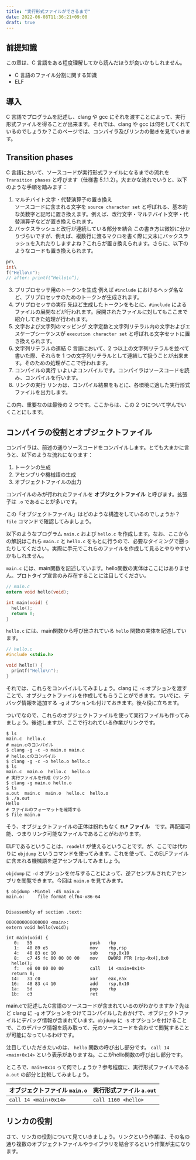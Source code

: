 ```yaml
---
title: "実行形式ファイルができるまで"
date: 2022-06-08T11:36:21+09:00
draft: true
---
```


## 前提知識

この章は、C 言語をある程度理解してから読んだほうが良いかもしれません。

- C 言語のファイル分割に関する知識
- ELF

## 導入

C 言語でプログラムを記述し、clang や gcc にそれを渡すことによって、実行形式ファイルを得ることが出来ます。それでは、clang や gcc は何をしてくれているのでしょうか？このページでは、コンパイラ及びリンカの働きを見ていきます。

## Transition phases

C 言語において、ソースコードが実行形式ファイルになるまでの流れを `Transition phases` と呼びます（仕様書 5.1.1.2）。大まかな流れでいうと、以下のような手順を踏みます：

1. マルチバイト文字・代替演算子の置き換え  
   ソースコードに含まれる文字を `source character set` と呼ばれる、基本的な英数字と記号に置き換えます。例えば、改行文字・マルチバイト文字・代替演算子などが置き換えられます。
2. バックスラッシュと改行が連続している部分を結合
   この書き方は微妙に分かりづらいですが、例えば、複数行に渡るマクロを書く際に文末にバックスラッシュを入れたりしますよね？これらが置き換えられます。さらに、以下のようなコードも置き換えられます。

```c
pr\
int\
f("Hello\n");
// after: printf(“Hello\n”);
```

3. プリプロセッサ用のトークンを生成
   例えば `#include` におけるヘッダ名など、プリプロセッサのためのトークンが生成されます。
4. プリプロセッサの実行
   先ほど生成したトークンをもとに、`#include` によるファイルの展開などが行われます。展開されたファイルに対してもここまで紹介してきた処理が行われます。
5. 文字および文字列のマッピング
   文字定数と文字列リテラル内の文字およびエスケープシーケンスが `execution character set` と呼ばれる文字セットに置き換えられます。
6. 文字列リテラルの連結
   C 言語において、2 つ以上の文字列リテラルを並べて書いた際、それらを 1 つの文字列リテラルとして連結して扱うことが出来ます。そのための処理がここで行われます。
7. コンパイルの実行
   いよいよコンパイルです。コンパイラはソースコードを読み、コンパイルを行います。
8. リンクの実行
   リンカは、コンパイル結果をもとに、各環境に適した実行形式ファイルを出力します。

この内、重要なのは最後の 2 つです。ここからは、この 2 つについて学んでいくことにします。

## コンパイラの役割とオブジェクトファイル

コンパイラは、前述の通りソースコードをコンパイルします。とても大まかに言うと、以下のような流れになります：

1. トークンの生成
2. アセンブリや機械語の生成
3. オブジェクトファイルの出力

コンパイルのみが行われたファイルを **オブジェクトファイル** と呼びます。拡張子は `.o` であることが多いです。

この「オブジェクトファイル」はどのような構造をしているのでしょうか？ `file` コマンドで確認してみましょう。

以下のようなプログラム `main.c` および `hello.c` を作成します。なお、ここからの解説はこれら `main.c` と `hello.c` をもとに行うので、必要なタイミングで遡ったりしてください。実際に手元でこれらのファイルを作成して見るとやりやすいかもしれません。

`main.c` には、main関数を記述しています。hello関数の実体はここにはありません。プロトタイプ宣言のみ存在することに注目してください。

```c
// main.c
extern void hello(void);

int main(void) {
  hello();
  return 0;
}
```

`hello.c` には、main関数から呼び出されている `hello` 関数の実体を記述しています。

```c
// hello.c
#include <stdio.h>

void hello() {
  printf("Hello\n");
}
```

それでは、これらをコンパイルしてみましょう。clang に `-c` オプションを渡すことで、オブジェクトファイルを作成してもらうことができます。ついでに、デバッグ情報を追加する `-g` オプションも付けておきます。後々役に立ちます。

ついでなので、これらのオブジェクトファイルを使って実行ファイルも作ってみましょう。後述しますが、ここで行われている作業がリンクです。

```
$ ls
main.c  hello.c
# main.cのコンパイル
$ clang -g -c -o main.o main.c
# hello.cのコンパイル
$ clang -g -c -o hello.o hello.c
$ ls
main.c  main.o  hello.c  hello.o
# 実行ファイルを作成（リンク）
$ clang -g main.o hello.o
$ ls
a.out  main.c  main.o  hello.c  hello.o
$ ./a.out
Hello
# ファイルのフォーマットを確認する
$ file main.o
```

そう、オブジェクトファイルの正体は紛れもなく **`ELF` ファイル**　です。再配置可能、つまりリンク可能なファイルであることがわかります。

ELFであるということは、`readelf` が使えるということです。が、ここでは代わりに `objdump` というコマンドを使ってみます。これを使って、このELFファイルに含まれる機械語を逆アセンブルしてみましょう。

`objdump` に `-d` オプションを付与することによって、逆アセンブルされたアセンブリを閲覧できます。今回は `main.o` を見てみます。

```
$ objdump -Mintel -dS main.o
main.o:     file format elf64-x86-64


Disassembly of section .text:

0000000000000000 <main>:
extern void hello(void);

int main(void) {
   0:   55                      push   rbp
   1:   48 89 e5                mov    rbp,rsp
   4:   48 83 ec 10             sub    rsp,0x10
   8:   c7 45 fc 00 00 00 00    mov    DWORD PTR [rbp-0x4],0x0
  hello();
   f:   e8 00 00 00 00          call   14 <main+0x14>
  return 0;
  14:   31 c0                   xor    eax,eax
  16:   48 83 c4 10             add    rsp,0x10
  1a:   5d                      pop    rbp
  1b:   c3                      ret
```

main.cで記述したC言語のソースコードが含まれているのがわかりますか？先ほど clang に `-g` オプションをつけてコンパイルしたおかげで、オブジェクトファイルにデバッグ情報が含まれています。`objdump` に `-S` オプションを付けることで、このデバッグ情報を読み取って、元のソースコードを合わせて閲覧することが可能になっているわけです。

注目していただきたいのは、 `hello` 関数の呼び出し部分です。 `call 14 <main+0x14>` という表示がありますね。ここがhello関数の呼び出し部分です。

ところで、`main+0x14` って何でしょうか？参考程度に、実行形式ファイルである `a.out` の部分と比較してみましょう。

| オブジェクトファイル `main.o` | 実行形式ファイル `a.out` |
| ------------------------- | ---------------------- |
| `call 14 <main+0x14>`     | `call 1160 <hello>`    |



## リンカの役割

さて、リンカの役割について見ていきましょう。リンクという作業は、その名の通り複数のオブジェクトファイルやライブラリを結合するという作業が主になります。

